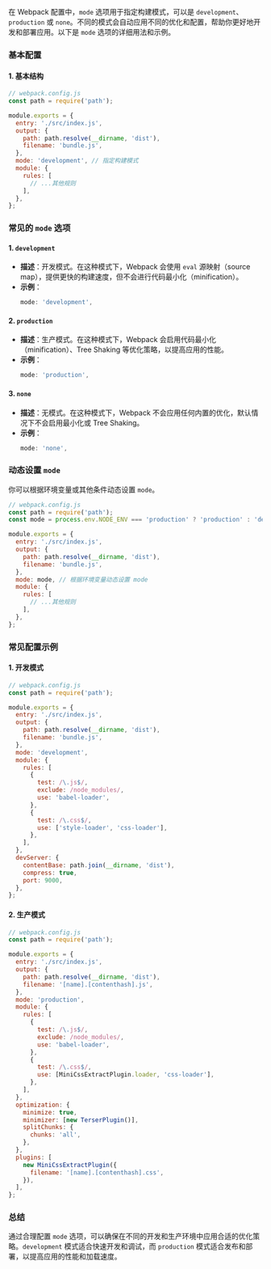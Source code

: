 在 Webpack 配置中，`mode` 选项用于指定构建模式，可以是 `development`、`production` 或 `none`。不同的模式会自动应用不同的优化和配置，帮助你更好地开发和部署应用。以下是 `mode` 选项的详细用法和示例。

### 基本配置

#### 1. 基本结构

```javascript
// webpack.config.js
const path = require('path');

module.exports = {
  entry: './src/index.js',
  output: {
    path: path.resolve(__dirname, 'dist'),
    filename: 'bundle.js',
  },
  mode: 'development', // 指定构建模式
  module: {
    rules: [
      // ...其他规则
    ],
  },
};
```

### 常见的 `mode` 选项

#### 1. `development`

- **描述**：开发模式。在这种模式下，Webpack 会使用 `eval` 源映射（source map），提供更快的构建速度，但不会进行代码最小化（minification）。
- **示例**：
  ```javascript
  mode: 'development',
  ```

#### 2. `production`

- **描述**：生产模式。在这种模式下，Webpack 会启用代码最小化（minification）、Tree Shaking 等优化策略，以提高应用的性能。
- **示例**：
  ```javascript
  mode: 'production',
  ```

#### 3. `none`

- **描述**：无模式。在这种模式下，Webpack 不会应用任何内置的优化，默认情况下不会启用最小化或 Tree Shaking。
- **示例**：
  ```javascript
  mode: 'none',
  ```

### 动态设置 `mode`

你可以根据环境变量或其他条件动态设置 `mode`。

```javascript
// webpack.config.js
const path = require('path');
const mode = process.env.NODE_ENV === 'production' ? 'production' : 'development';

module.exports = {
  entry: './src/index.js',
  output: {
    path: path.resolve(__dirname, 'dist'),
    filename: 'bundle.js',
  },
  mode: mode, // 根据环境变量动态设置 mode
  module: {
    rules: [
      // ...其他规则
    ],
  },
};
```

### 常见配置示例

#### 1. 开发模式

```javascript
// webpack.config.js
const path = require('path');

module.exports = {
  entry: './src/index.js',
  output: {
    path: path.resolve(__dirname, 'dist'),
    filename: 'bundle.js',
  },
  mode: 'development',
  module: {
    rules: [
      {
        test: /\.js$/,
        exclude: /node_modules/,
        use: 'babel-loader',
      },
      {
        test: /\.css$/,
        use: ['style-loader', 'css-loader'],
      },
    ],
  },
  devServer: {
    contentBase: path.join(__dirname, 'dist'),
    compress: true,
    port: 9000,
  },
};
```

#### 2. 生产模式

```javascript
// webpack.config.js
const path = require('path');

module.exports = {
  entry: './src/index.js',
  output: {
    path: path.resolve(__dirname, 'dist'),
    filename: '[name].[contenthash].js',
  },
  mode: 'production',
  module: {
    rules: [
      {
        test: /\.js$/,
        exclude: /node_modules/,
        use: 'babel-loader',
      },
      {
        test: /\.css$/,
        use: [MiniCssExtractPlugin.loader, 'css-loader'],
      },
    ],
  },
  optimization: {
    minimize: true,
    minimizer: [new TerserPlugin()],
    splitChunks: {
      chunks: 'all',
    },
  },
  plugins: [
    new MiniCssExtractPlugin({
      filename: '[name].[contenthash].css',
    }),
  ],
};
```

### 总结

通过合理配置 `mode` 选项，可以确保在不同的开发和生产环境中应用合适的优化策略。`development` 模式适合快速开发和调试，而 `production` 模式适合发布和部署，以提高应用的性能和加载速度。